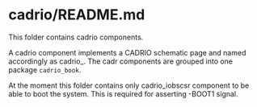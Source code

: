 
# cadrio/README.md

This folder contains cadrio components.

A cadrio component implements a CADRIO schematic page and named
accordingly as cadrio_<PAGE>.  The cadr components are grouped into one 
package `cadrio_book`.

At the moment this folder contains only cadrio_iobscsr component to be 
able to boot the system. This is required for asserting -BOOT1 signal.
